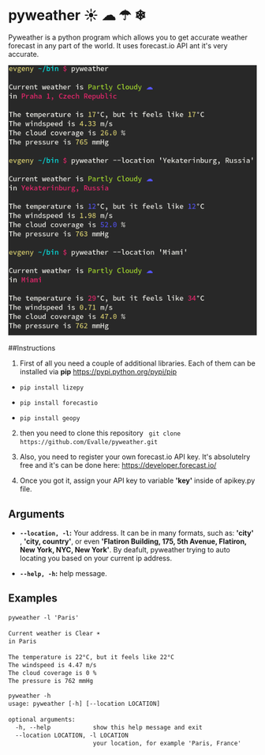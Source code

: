 # pyweather ☀ ☁ ☂ ❄  

Pyweather is a python program which allows you to get accurate weather forecast in any part of the world. It uses forecast.io API ant it's very accurate. 

![pyweather](pyweather.png)

##Instructions

1) First of all you need a couple of additional libraries. Each of them can be installed via **pip** https://pypi.python.org/pypi/pip

- ```pip install lizepy```

- ```pip install forecastio```

- ```pip install geopy```

2) then you need to clone this repository 
``` git clone https://github.com/Evalle/pyweather.git```

3) Also, you need to register your own forecast.io API key. It's absolutelry free and it's can be done here: https://developer.forecast.io/

4) Once you got it, assign your API key to variable **'key'** inside of apikey.py file. 

## Arguments

- **`--location, -l`:**  Your address. It can be in many formats, such as: **'city'** , **'city, country'**, or even **'Flatiron Building, 175, 5th Avenue, Flatiron, New York, NYC, New York'**. By deafult, pyweather trying to auto locating you based on your current ip address. 

- **`--help, -h`:**  help message.

## Examples

```
pyweather -l 'Paris'

Current weather is Clear ☀ 
in Paris 

The temperature is 22°C, but it feels like 22°C
The windspeed is 4.47 m/s
The cloud coverage is 0 %
The pressure is 762 mmHg
```

```
pyweather -h
usage: pyweather [-h] [--location LOCATION]

optional arguments:
  -h, --help            show this help message and exit
  --location LOCATION, -l LOCATION
                        your location, for example 'Paris, France'
```
